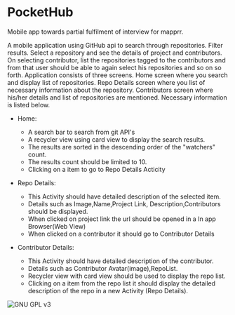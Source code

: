 # PocketHub

Mobile app towards partial fulfilment of interview for mapprr.

A mobile application using GitHub api to search through repositories. Filter results. Select a repository and see the details of project and contributors. On selecting contributor, list the repositories tagged to the contributors and from that user should be able to again select his repositories and so on so forth. Application consists of three screens. Home screen where you search and display list of repositories. Repo Details screen where you list of necessary information about the repository. Contributors screen where his/her details and list of repositories are mentioned. Necessary information is listed below.

- Home:
    - A search bar to search from git API's
    - A recycler view using card view to display the search results.
    - The results are sorted in the descending order of the "watchers" count.
    - The results count should be limited to 10.
    - Clicking on a item to go to Repo Details Acticity

- Repo Details:
    - This Activity should have detailed description of the selected item.
    - Details such as Image,Name,Project Link, Description,Contributors should be displayed.
    - When clicked on project link the url should be opened in a In app Browser(Web View)
    - When clicked on a contributor it should  go to Contributor Details

- Contributor Details:
    - This Activity should have detailed description of the contributor.
    - Details such as Contributor Avatar(image),RepoList.
    - Recycler view with card view should be used to display the repo list.
    - Clicking on a item from the repo list it should display the detailed description of the repo in a new Activity (Repo Details).
    
 ![GNU GPL v3](https://www.gnu.org/graphics/gplv3-127x51.png)